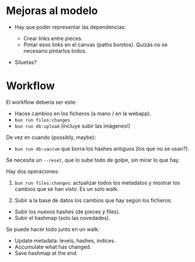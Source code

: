 # Mejoras al modelo

- Hay que poder representar las dependencias:

  - Crear links entre pieces.
  - Pintar esos links en el canvas (paths bonitos).
    Quizás no se necesario pintarlos todos.

- Siluetas?

# Workflow

El workflow debería ser este:

- Haces cambios en los ficheros (a mano / en la webapp).
- `bun run files:changes`
- `bun run db:upload` (incluye subir las imágenes!)

De vez en cuando (possibly, maybe):

- `bun run db:vaccum` que borra los hashes antiguos (los que no se usan?).

Se necesita un `--reset`, que lo sube todo de golpe, sin mirar lo que hay.

Hay dos operaciones:

1. `bun run files:changes`: actualizar todos los metadatos y mostrar los cambios que se han visto. Es un solo walk.

2. Subir a la base de datos los cambios que hay según los ficheros:

- Subir los nuevos hashes (de pieces y files).
- Subir el hashmap (solo las novedades).

Se puede hacer todo junto en un walk:

- Update metadata: levels, hashes, indices.
- Accumulate what has changed.
- Save hashmap at the end.
